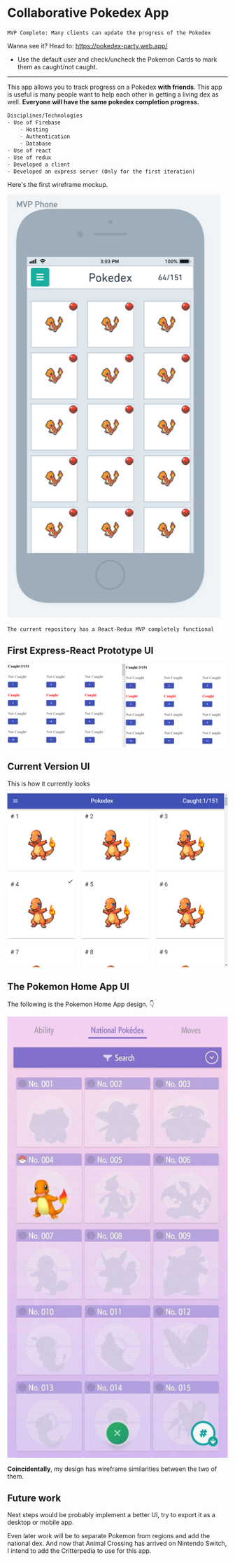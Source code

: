 # Collaborative Pokedex App

`MVP Complete: Many clients can update the progress of the Pokedex`

Wanna see it? Head to:  https://pokedex-party.web.app/

- Use the default user and check/uncheck the Pokemon Cards to mark them as caught/not caught.

---

This app allows you to track progress on a Pokedex __with friends__. This app is useful is many people want to help each other in getting a living dex as well. __Everyone will have the same pokedex completion progress.__

```
Disciplines/Technologies
- Use of Firebase
    - Hosting
    - Authentication
    - Database
- Use of react
- Use of redux
- Developed a client
- Developed an express server (Only for the first iteration)
```

Here's the first wireframe mockup.

![mockup](readme-assets/1st-mockup.png)



`The current repository has a React-Redux MVP completely functional`


## First Express-React Prototype UI

![mvp](readme-assets/2-clients-collab-mvp.gif)

## Current Version UI

This is how it currently looks

![home](readme-assets/current.png)

## The Pokemon Home App UI

The following is the Pokemon Home App design. 👇

![home](readme-assets/pokemon-home-dex.jpg)

__Coincidentally__, my design has wireframe similarities between the two of them.

## Future work

 Next steps would be probably implement a better UI, try to export it as a desktop or mobile app.

 Even later work will be to separate Pokemon from regions and add the national dex. And now that Animal Crossing has arrived on Nintendo Switch, I intend to add the Critterpedia to use for this app.